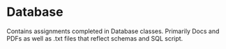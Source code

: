 # Database
Contains assignments completed in Database classes. Primarily Docs and PDFs as well as .txt files that reflect schemas and SQL script.
